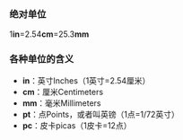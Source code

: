 ### 绝对单位
1**in**=2.54**cm**=25.3**mm**

### 各种单位的含义
- **in**：英寸Inches（1英寸=2.54厘米）
- **cm**：厘米Centimeters
- **mm**：毫米Millimeters
- **pt**：点Points，或者叫英镑（1点=1/72英寸）
- **pc**：皮卡picas（1皮卡=12点）